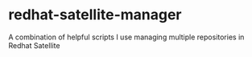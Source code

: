 # redhat-satellite-manager
A combination of helpful scripts I use managing multiple repositories in Redhat Satellite
